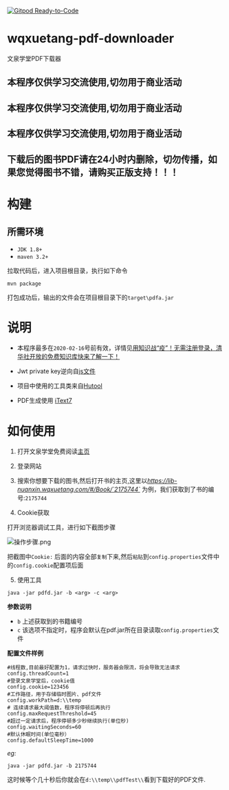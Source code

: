[![Gitpod Ready-to-Code](https://img.shields.io/badge/Gitpod-Ready--to--Code-blue?logo=gitpod)](https://gitpod.io/#https://github.com/SweetInk/wqxuetang-pdf-downloader) 

# wqxuetang-pdf-downloader

文泉学堂PDF下载器

## 本程序仅供学习交流使用,切勿用于商业活动
## 本程序仅供学习交流使用,切勿用于商业活动
## 本程序仅供学习交流使用,切勿用于商业活动
## 下载后的图书PDF请在24小时内删除，切勿传播，如果您觉得图书不错，请购买正版支持！！！

# 构建
## 所需环境

* `JDK 1.8+`
* `maven 3.2+`

拉取代码后，进入项目根目录，执行如下命令

```shell 
mvn package
```
打包成功后，输出的文件会在项目根目录下的`target\pdfa.jar`

# 说明

* 本程序最多在`2020-02-16`号前有效，详情见[用知识战“疫”！无需注册登录，清华社开放的免费知识库快来了解一下！](https://mp.weixin.qq.com/s/rALGeUDptg7iCUhSBXLCaw)

* Jwt private key逆向自[js文件](https://lib-nuanxin.wqxuetang.com/static/read/js/read.v5.3.1.722eb.js)

* 项目中使用的工具类来自[Hutool](https://hutool.cn/)

* PDF生成使用 [iText7](https://itextpdf.com/)


# 如何使用

1. 打开文泉学堂免费阅读[主页](https://lib-nuanxin.wqxuetang.com/#/)

2. 登录网站

3. 搜索你想要下载的图书,然后打开书的主页,这里以*https://lib-nuanxin.wqxuetang.com/#/Book/`2175744`* 为例，我们获取到了书的编号:`2175744`

4. Cookie获取

打开浏览器调试工具，进行如下截图步骤

![操作步骤.png](http://ww1.sinaimg.cn/large/005ViNx8gy1gbn4zpkd7uj315u0k4q66.jpg)

把截图中`Cookie:` 后面的内容全部`复制`下来,然后`粘贴`到`config.properties`文件中的`config.cookie`配置项后面

5. 使用工具

```shell 
java -jar pdfd.jar -b <arg> -c <arg>

```
**参数说明**

* `b`  上述获取到的书籍编号
* `c`  该选项不指定时，程序会默认在pdf.jar所在目录读取`config.properties`文件

**配置文件样例**

```properties
#线程数,目前最好配置为1，请求过快时，服务器会限流，将会导致无法请求
config.threadCount=1
#登录文泉学堂后，cookie值
config.cookie=123456
#工作路径，用于存储临时图片、pdf文件
config.workPath=d:\\temp
# 连续请求最大阈值数，程序将停顿后再执行
config.maxRequestThreshold=45
#超过一定请求后，程序停顿多少秒继续执行(单位秒)
config.waitingSeconds=60
#默认休眠时间(单位毫秒）
config.defaultSleepTime=1000
```
*eg:*
```shell script
java -jar pdfd.jar -b 2175744
```

这时候等个几十秒后你就会在`d:\\temp\\pdfTest\\`看到下载好的PDF文件.


